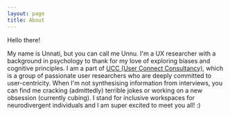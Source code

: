```yaml
---
layout: page
title: About
---
```


Hello there!

My name is Unnati, but you can call me Unnu. I'm a UX researcher with a background in psychology to thank for my love of exploring biases and cognitive principles. I am a part of [UCC (User Connect Consultancy)](https://www.userconnectconsultancy.com/), which is a group of passionate user researchers who are deeply committed to user-centricity. When I'm not synthesising information from interviews, you can find me cracking (admittedly) terrible jokes or working on a new obsession (currently cubing). I stand for inclusive workspaces for neurodivergent individuals and I am super excited to meet you all! :)
